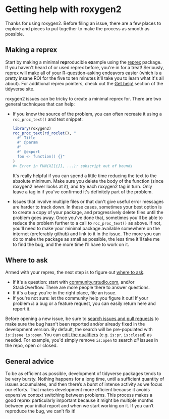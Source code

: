 # Getting help with roxygen2

Thanks for using roxygen2. Before filing an issue, there are a few places
to explore and pieces to put together to make the process as smooth as possible.

## Making a reprex

Start by making a minimal **repr**oducible **ex**ample using the 
[reprex](https://reprex.tidyverse.org/) package. If you haven't heard of or used 
reprex before, you're in for a treat! Seriously, reprex will make all of your 
R-question-asking endeavors easier (which is a pretty insane ROI for the five to 
ten minutes it'll take you to learn what it's all about). For additional reprex
pointers, check out the [Get help!](https://www.tidyverse.org/help/) section of
the tidyverse site.

roxygen2 issues can be tricky to create a minimal reprex for. There are two general techniques that can help:

*   If you know the source of the problem, you can often recreate it using a 
    `roc_proc_text()` and text snippet:

    ```R
    library(roxygen2)
    roc_proc_text(rd_roclet(), "
      #' Title
      #' @param
      #'
      #' @export
      foo <- function() {}"
    )
    #> Error in FUN(X[[i]], ...): subscript out of bounds
    ```
    
    It's really helpful if you can spend a little time reducing the text
    to the absolute minimum. Make sure you delete the body of the function
    (since roxygen2 never looks at it), and try each roxygen2 tag in turn.
    Only leave a tag in if you've confirmed it's definitely part of the 
    problem.
    
*   Issues that involve multiple files or that don't give useful error messages
    are harder to track down. In these cases, sometimes your best option is
    to create a copy of your package, and progressively delete files until the
    problem goes away. Once you've done that, sometimes you'll be able to 
    reduce the problem further to a call to `roc_proc_text()` as above. If not,
    you'll need to make your minimal package available somewhere on the internet
    (preferably github) and link to it in the issue. The more you can do to
    make the package as small as possible, the less time it'll take me to
    find the bug, and the more time I'll have to work on it.

## Where to ask

Armed with your reprex, the next step is to figure out [where to ask](https://www.tidyverse.org/help/#where-to-ask). 

  * If it's a question: start with [community.rstudio.com](https://community.rstudio.com/), 
    and/or StackOverflow. There are more people there to answer questions.  
  * If it's a bug: you're in the right place, file an issue.  
  * If you're not sure: let the community help you figure it out! If your 
    problem _is_ a bug or a feature request, you can easily return here and 
    report it. 

Before opening a new issue, be sure to [search issues and pull requests](https://github.com/r-lib/roxygen2/issues) to make sure the 
bug hasn't been reported and/or already fixed in the development version. By 
default, the search will be pre-populated with `is:issue is:open`. You can 
[edit the qualifiers](https://help.github.com/articles/searching-issues-and-pull-requests/) 
(e.g. `is:pr`, `is:closed`) as needed. For example, you'd simply
remove `is:open` to search _all_ issues in the repo, open or closed.

## General advice

To be as efficient as possible, development of tidyverse packages tends to be very bursty. Nothing happens for a long time, until a sufficient quantity of issues accumulates, and then there’s a burst of intense activity as we focus our efforts. That makes development more efficient because it avoids expensive context switching between problems. This process makes a good reprex particularly important because it might be multiple months between your initial report and when we start working on it. If you can’t reproduce the bug, we can’t fix it!
